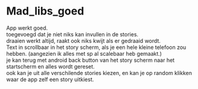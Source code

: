 # Mad_libs_goed
App werkt goed. <br>
toegevoegd dat je niet niks kan invullen in de stories.<br>
draaien werkt altijd, raakt ook niks kwijt als er gedraaid wordt.<br>
Text in scrollbaar in het story scherm, als je een hele kleine telefoon zou hebben. (aangezien ik alles met sp al scalebaar heb gemaakt.)<Br>
je kan terug met android back button van het story scherm naar het startscherm en alles wordt gereset.<Br>
ook kan je uit alle verschilende stories kiezen, en kan je op random klikken waar de app zelf een story uitkiest.

